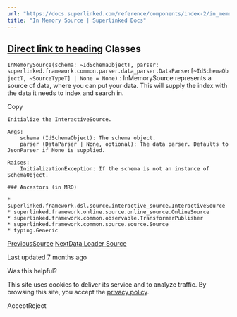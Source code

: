 ```yaml
---
url: "https://docs.superlinked.com/reference/components/index-2/in_memory_source"
title: "In Memory Source | Superlinked Docs"
---
```


## [Direct link to heading](https://docs.superlinked.com/reference/components/index-2/in_memory_source\#classes)    Classes

`InMemorySource(schema: ~IdSchemaObjectT, parser: superlinked.framework.common.parser.data_parser.DataParser[~IdSchemaObjectT, ~SourceTypeT] | None = None)` : InMemorySource represents a source of data, where you can put your data. This will supply the index with the data it needs to index and search in.

Copy

```inline-grid min-w-full grid-cols-[auto_1fr] [count-reset:line] print:whitespace-pre-wrap
Initialize the InteractiveSource.

Args:
    schema (IdSchemaObject): The schema object.
    parser (DataParser | None, optional): The data parser. Defaults to JsonParser if None is supplied.

Raises:
    InitializationException: If the schema is not an instance of SchemaObject.

### Ancestors (in MRO)

* superlinked.framework.dsl.source.interactive_source.InteractiveSource
* superlinked.framework.online.source.online_source.OnlineSource
* superlinked.framework.common.observable.TransformerPublisher
* superlinked.framework.common.source.source.Source
* typing.Generic
```

[PreviousSource](https://docs.superlinked.com/reference/components/index-2/source) [NextData Loader Source](https://docs.superlinked.com/reference/components/index-2/data_loader_source)

Last updated 7 months ago

Was this helpful?

This site uses cookies to deliver its service and to analyze traffic. By browsing this site, you accept the [privacy policy](https://superlinked.com/policies/privacy-policy).

AcceptReject
